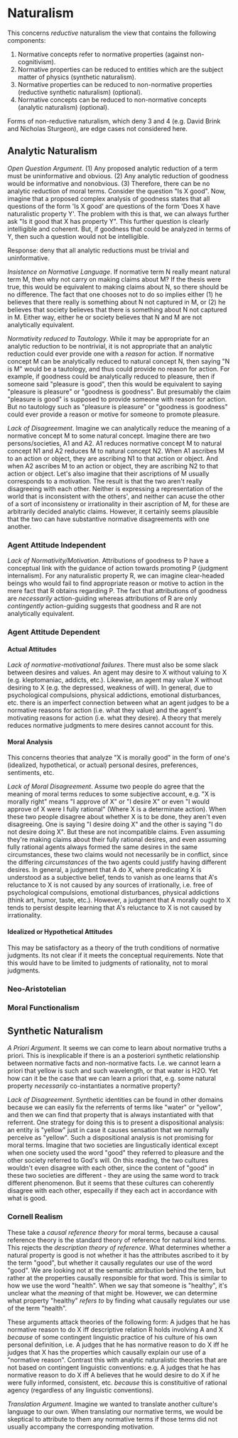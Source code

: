 # Naturalism

This concerns *reductive* naturalism the view that contains the following components:

1. Normative concepts refer to normative properties (against non-cognitivism).
2. Normative properties can be reduced to entities which are the subject matter of physics (synthetic naturalism).
3. Normative properties can be reduced to non-normative properties (reductive synthetic naturalism) (optional).
4. Normative concepts can be reduced to non-normative concepts (analytic naturalism) (optional).

Forms of non-reductive naturalism, which deny 3 and 4 (e.g. David Brink and Nicholas Sturgeon), are edge cases not considered here.

## Analytic Naturalism

*Open Question Argument*. (1) Any proposed analytic reduction of a term must be uninformative and obvious. (2) Any analytic reduction of goodness would be informative and nonobvious. (3) Therefore, there can be no analytic reduction of moral terms. Consider the question "Is X good". Now, imagine that a proposed complex analysis of goodness states that all questions of the form 'Is X good' are questions of the form 'Does X have naturalistic property Y'. The problem with this is that, we can always further ask "Is it good that X has property Y". This further question is clearly intelligible and coherent. But, if goodness that could be analyzed in terms of Y, then such a question would not be intelligible.

Response: deny that all analytic reductions must be trivial and uninformative.

*Insistence on Normative Language*. If normative term N really meant natural term M, then why not carry on making claims about M? If the thesis were true, this would be equivalent to making claims about N, so there should be no difference. The fact that one chooses not to do so implies either (1) he believes that there really is something about N not captured in M, or (2) he believes that society believes that there is something about N not captured in M. Either way, either he or society believes that N and M are not analytically equivalent.

*Normativity reduced to Tautology*. While it may be appropriate for an analytic reduction to be nontrivial, it is not appropriate that an analytic reduction could ever provide one with a *reason* for action. If normative concept M can be analytically reduced to natural concept N, then saying "N is M" would be a tautology, and thus could provide no reason for action. For example, if goodness could be analytically reduced to pleasure, then if someone said "pleasure is good", then this would be equivalent to saying "pleasure is pleasure" or "goodness is goodness". But presumably the claim "pleasure is good" is supposed to provide someone with reason for action. But no tautology such as "pleasure is pleasure" or "goodness is goodness" could ever provide a reason or motive for someone to promote pleasure.

*Lack of Disagreement*. Imagine we can analytically reduce the meaning of a normative concept M to some natural concept. Imagine there are two persons/societies, A1 and A2. A1 reduces normative concept M to natural concept N1 and A2 reduces M to natural concept N2. When A1 ascribes M to an action or object, they are ascribing N1 to that action or object. And when A2 ascribes M to an action or object, they are ascribing N2 to that action or object. Let's also imagine that their ascriptions of M usually corresponds to a motivation. The result is that the two aren't really disagreeing with each other. Neither is expressing a representation of the world that is inconsistent with the others', and neither can acuse the other of a sort of inconsisteny or irrationality in their ascription of M, for these are arbitrarily decided analytic claims. However, it certainly seems plausible that the two can have substantive normative disagreements with one another.

### Agent Attitude Independent

*Lack of Normativity/Motivation*. Attributions of goodness to P have a conceptual link with the guidance of action towards promoting P (judgment internalism). For any naturalistic property R, we can imagine clear-headed beings who would fail to find appropriate reason or motive to action in the mere fact that R obtains regarding P. The fact that attributions of goodness are *necessarily* action-guiding whereas attributions of R are only *contingently* action-guiding suggests that goodness and R are not analytically equivalent.

### Agent Attitude Dependent

#### Actual Attitudes

*Lack of normative-motivational failures*. There must also be some slack between desires and values. An agent may desire to X without valuing to X (e.g. kleptomaniac, addicts, etc.). Likewise, an agent may value X without desiring to X (e.g. the depressed, weakness of will). In general, due to psychological compulsions, physical addictions, emotional disturbances, etc. there is an imperfect connection between what an agent judges to be a normative reasons for action (i.e. what they value) and the agent's motivating reasons for action (i.e. what they desire). A theory that merely reduces normative judgments to mere desires cannot account for this.

#### Moral Analysis

This concerns theories that analyze "X is morally good" in the form of one's (idealized, hypothetical, or actual) personal desires, preferences, sentiments, etc.

*Lack of Moral Disagreement*. Assume two people do agree that the meaning of moral terms reduces to some subjective account, e.g. "X is morally right" means "I approve of X" or "I desire X" or even "I would approve of X were I fully rational" (Where X is a determinate action). When these two people disagree about whether X is to be done, they aren't even disagreeing. One is saying "I desire doing X" and the other is saying "I do not desire doing X". But these are not incompatible claims. Even assuming they're making claims about their fully rational desires, and even assuming fully rational agents always formed the same desires in the same circumstances, these two claims would not necessarily be in conflict, since the differing *circumstances* of the two agents could justify having different desires. In general, a judgment that A do X, where predicating X is understood as a subjective belief, tends to vanish as one learns that A's reluctance to X is not caused by any sources of irrationally, i.e. free of psychological compulsions, emotional disturbances, physical addictions (think art, humor, taste, etc.). However, a judgment that A morally ought to X tends to persist despite learning that A's reluctance to X is not caused by irrationality.

#### Idealized or Hypothetical Attitudes

This may be satisfactory as a theory of the truth conditions of normative judgments. Its not clear if it meets the conceptual requirements. Note that this would have to be limited to judgments of rationality, not to moral judgments.

### Neo-Aristotelian


### Moral Functionalism


## Synthetic Naturalism

*A Priori Argument*. It seems we can come to learn about normative truths a priori. This is inexplicable if there is an a posteriori synthetic relationship between normative facts and non-normative facts. I.e. we cannot learn a priori that yellow is such and such wavelength, or that water is H2O. Yet how can it be the case that we can learn a priori that, e.g. some natural property *necessarily* co-instantiates a normative property? 

*Lack of Disagreement*. Synthetic identities can be found in other domains because we can easily fix the referrents of terms like "water" or "yellow", and then we can find that property that is always instantiated with that referrent. One strategy for doing this is to present a dispositional analysis: an entity is "yellow" just in case it causes sensation that we normally perceive as "yellow". Such a dispositional analysis is not promising for moral terms. Imagine that two societies are lingustically identical except when one society used the word "good" they referred to pleasure and the other society referred to God's will. On this reading, the two cultures wouldn't even disagree with each other, since the content of "good" in these two societies are different - they are using the same word to track different phenomenon. But it seems that these cultures can coherently disagree with each other, especailly if they each act in accordance with what is good.

### Cornell Realism

These take a *causal reference theory* for moral terms, because a causal reference theory is the standard theory of reference for natural kind terms. This rejects the *description theory of reference*. What determines whether a natural property is good is not whether it has the attributes ascribed to it by the term "good", but whether it causally regulates our use of the word "good". We are looking not at the semantic attribution behind the term, but rather at the properties causally responsible for that word. This is similar to how we use the word "health". When we say that someone is "healthy", it's unclear what the *meaning* of that might be. However, we can determine what property "healthy" *refers to* by finding what causally regulates our use of the term "health".

These arguments attack theories of the following form: A judges that he has normative reason to do X iff descriptive relation R holds involving A and X *because* of some contingent linguistic practice of his culture of his own personal definition, i.e. A judges that he has normative reason to do X iff he judges that X has the properties which causally explain our use of a "normative reason". Contrast this with analytic naturalistic theories that are not based on contingent linguistic conventions: e.g. A judges that he has normative reason to do X iff A believes that he would desire to do X if he were fully informed, consistent, etc. *because* this is constituitive of rational agency (regardless of any linguistic conventions).

*Translation Argument*. Imagine we wanted to translate another culture's language to our own. When translating our normative terms, we would be skeptical to attribute to them any normative terms if those terms did not usually accompany the corresponding motivation.